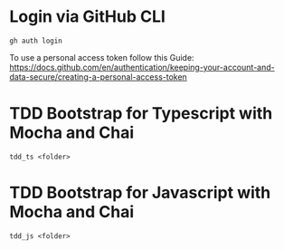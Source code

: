 # Login via GitHub CLI 
```
gh auth login
```
To use a personal access token follow this Guide:
https://docs.github.com/en/authentication/keeping-your-account-and-data-secure/creating-a-personal-access-token

# TDD Bootstrap for Typescript with Mocha and Chai
```
tdd_ts <folder>
```

# TDD Bootstrap for Javascript with Mocha and Chai
```
tdd_js <folder>
```

